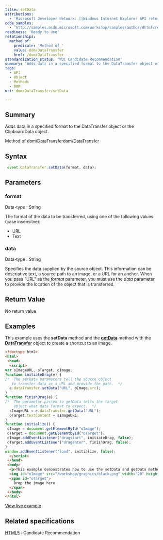 ```yaml
---
title: setData
attributions:
  - 'Microsoft Developer Network: [[Windows Internet Explorer API reference](http://msdn.microsoft.com/en-us/library/ie/hh828809%28v=vs.85%29.aspx) Article]'
code_samples:
  - 'http://samples.msdn.microsoft.com/workshop/samples/author/dhtml/refs/setDataEX.htm'
readiness: 'Ready to Use'
relationships:
  method_of:
    predicate: 'Method of '
    value: dom/DataTransfer
    href: /dom/DataTransfer
standardization_status: 'W3C Candidate Recommendation'
summary: 'Adds data in a specified format to the DataTransfer object or the ClipboardData object.'
tags:
  - API
  - Object
  - Methods
  - DOM
uri: dom/DataTransfer/setData

---
```

## <span>Summary</span>

Adds data in a specified format to the DataTransfer object or the ClipboardData object.

Method of [dom/DataTransfer](/dom/DataTransfer)[dom/DataTransfer](/dom/DataTransfer)

## <span>Syntax</span>

``` js
 event.dataTransfer.setData(format, data);
```

## <span>Parameters</span>

### <span>format</span>

 Data-type
:   String

 The format of the data to be transferred, using one of the following values (case insensitve):

-   URL
-   Text

### <span>data</span>

 Data-type
:   String

 Specifies the data supplied by the source object. This information can be descriptive text, a source path to an image, or a URL for an anchor. When you pass "URL" as the *format* parameter, you must use the *data* parameter to provide the location of the object that is transferred.

## <span>Return Value</span>

No return value

## <span>Examples</span>

This example uses the **setData** method and the [**getData**](/dom/DataTransfer/getData) method with the [**DataTransfer**](/dom/DataTransfer) object to create a shortcut to an image.

``` html
<!doctype html>
<html>
 <head>
  <script>
var sImageURL, oTarget, oImage;
function initiateDrag(e) {
/*  The setData parameters tell the source object
   to transfer data as a URL and provide the path.  */
  e.dataTransfer.setData("URL", oImage.src);
}
function finishDrag(e) {
/*  The parameter passed to getData tells the target
    object what data format to expect.  */
  sImageURL = e.dataTransfer.getData("URL");
  oTarget.textContent = sImageURL;
}
function initialize() {
 oImage = document.getElementById("oImage");
 oTarget = document.getElementbyId("oTarget");
 oImage.addEventListener("dragstart", initiateDrag, false);
 oTarget.addEventListener("dragenter", finishDrag, false);
}
window.addEventListener("load", initialize, false);
  </script>
 </head>
 <body>
  <p>This example demonstrates how to use the setData and getData methods of the dataTransfer object to enable the source path of the image to be dragged.</p>
  <img id="oImage" src="/workshop/graphics/black.png" width="20" height="20" alt="Black">
  <span id="oTarget">
    Drop the image here
  </span>
 </body>
</html>
```

[View live example](http://samples.msdn.microsoft.com/workshop/samples/author/dhtml/refs/setDataEX.htm)

## <span>Related specifications</span>

[HTML5](http://www.w3.org/TR/html5/editing.html)
:   Candidate Recommendation
